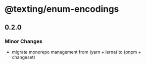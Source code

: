 # @texting/enum-encodings

## 0.2.0

### Minor Changes

- migrate monorepo management from (yarn + lerna) to (pnpm + changeset)
